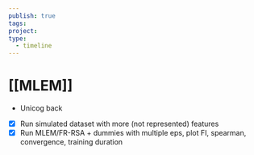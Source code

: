 ```yaml
---
publish: true
tags: 
project: 
type:
  - timeline
---
```

# [[MLEM]]
- Unicog back
- [x] Run simulated dataset with more (not represented) features
- [x] Run MLEM/FR-RSA + dummies with multiple eps, plot FI, spearman, convergence, training duration